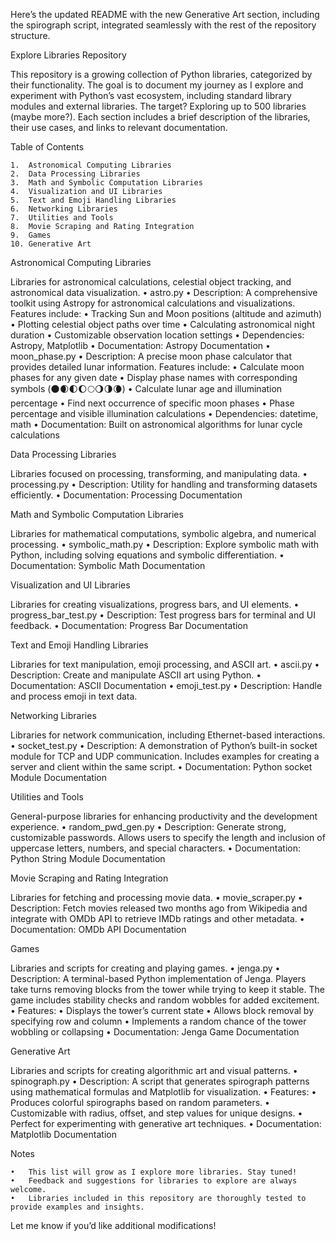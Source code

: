 Here’s the updated README with the new Generative Art section, including the spirograph script, integrated seamlessly with the rest of the repository structure.

Explore Libraries Repository

This repository is a growing collection of Python libraries, categorized by their functionality. The goal is to document my journey as I explore and experiment with Python’s vast ecosystem, including standard library modules and external libraries. The target? Exploring up to 500 libraries (maybe more?). Each section includes a brief description of the libraries, their use cases, and links to relevant documentation.

Table of Contents

	1.	Astronomical Computing Libraries
	2.	Data Processing Libraries
	3.	Math and Symbolic Computation Libraries
	4.	Visualization and UI Libraries
	5.	Text and Emoji Handling Libraries
	6.	Networking Libraries
	7.	Utilities and Tools
	8.	Movie Scraping and Rating Integration
	9.	Games
	10.	Generative Art

Astronomical Computing Libraries

Libraries for astronomical calculations, celestial object tracking, and astronomical data visualization.
	•	astro.py
	•	Description: A comprehensive toolkit using Astropy for astronomical calculations and visualizations. Features include:
	•	Tracking Sun and Moon positions (altitude and azimuth)
	•	Plotting celestial object paths over time
	•	Calculating astronomical night duration
	•	Customizable observation location settings
	•	Dependencies: Astropy, Matplotlib
	•	Documentation: Astropy Documentation
	•	moon_phase.py
	•	Description: A precise moon phase calculator that provides detailed lunar information. Features include:
	•	Calculate moon phases for any given date
	•	Display phase names with corresponding symbols (🌑🌒🌓🌔🌕🌖🌗🌘)
	•	Calculate lunar age and illumination percentage
	•	Find next occurrence of specific moon phases
	•	Phase percentage and visible illumination calculations
	•	Dependencies: datetime, math
	•	Documentation: Built on astronomical algorithms for lunar cycle calculations

Data Processing Libraries

Libraries focused on processing, transforming, and manipulating data.
	•	processing.py
	•	Description: Utility for handling and transforming datasets efficiently.
	•	Documentation: Processing Documentation

Math and Symbolic Computation Libraries

Libraries for mathematical computations, symbolic algebra, and numerical processing.
	•	symbolic_math.py
	•	Description: Explore symbolic math with Python, including solving equations and symbolic differentiation.
	•	Documentation: Symbolic Math Documentation

Visualization and UI Libraries

Libraries for creating visualizations, progress bars, and UI elements.
	•	progress_bar_test.py
	•	Description: Test progress bars for terminal and UI feedback.
	•	Documentation: Progress Bar Documentation

Text and Emoji Handling Libraries

Libraries for text manipulation, emoji processing, and ASCII art.
	•	ascii.py
	•	Description: Create and manipulate ASCII art using Python.
	•	Documentation: ASCII Documentation
	•	emoji_test.py
	•	Description: Handle and process emoji in text data.

Networking Libraries

Libraries for network communication, including Ethernet-based interactions.
	•	socket_test.py
	•	Description: A demonstration of Python’s built-in socket module for TCP and UDP communication. Includes examples for creating a server and client within the same script.
	•	Documentation: Python socket Module Documentation

Utilities and Tools

General-purpose libraries for enhancing productivity and the development experience.
	•	random_pwd_gen.py
	•	Description: Generate strong, customizable passwords. Allows users to specify the length and inclusion of uppercase letters, numbers, and special characters.
	•	Documentation: Python String Module Documentation

Movie Scraping and Rating Integration

Libraries for fetching and processing movie data.
	•	movie_scraper.py
	•	Description: Fetch movies released two months ago from Wikipedia and integrate with OMDb API to retrieve IMDb ratings and other metadata.
	•	Documentation: OMDb API Documentation

Games

Libraries and scripts for creating and playing games.
	•	jenga.py
	•	Description: A terminal-based Python implementation of Jenga. Players take turns removing blocks from the tower while trying to keep it stable. The game includes stability checks and random wobbles for added excitement.
	•	Features:
	•	Displays the tower’s current state
	•	Allows block removal by specifying row and column
	•	Implements a random chance of the tower wobbling or collapsing
	•	Documentation: Jenga Game Documentation

Generative Art

Libraries and scripts for creating algorithmic art and visual patterns.
	•	spinograph.py
	•	Description: A script that generates spirograph patterns using mathematical formulas and Matplotlib for visualization.
	•	Features:
	•	Produces colorful spirographs based on random parameters.
	•	Customizable with radius, offset, and step values for unique designs.
	•	Perfect for experimenting with generative art techniques.
	•	Documentation: Matplotlib Documentation

Notes

	•	This list will grow as I explore more libraries. Stay tuned!
	•	Feedback and suggestions for libraries to explore are always welcome.
	•	Libraries included in this repository are thoroughly tested to provide examples and insights.

Let me know if you’d like additional modifications!
